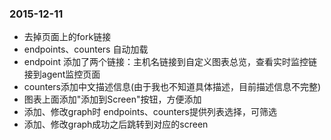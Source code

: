 ### 2015-12-11

* 去掉页面上的fork链接
* endpoints、counters 自动加载
* endpoint 添加了两个链接：主机名链接到自定义图表总览，查看实时监控链接到agent监控页面
* counters添加中文描述信息(由于我也不知道具体描述，目前描述信息不完整)
* 图表上面添加"添加到Screen"按钮，方便添加
* 添加、修改graph时 endpoints、counters提供列表选择，可筛选
* 添加、修改graph成功之后跳转到对应的screen